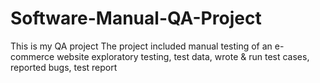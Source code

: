 # Software-Manual-QA-Project
This is my QA project
The project included manual testing of an e-commerce website
exploratory testing, test data, wrote & run test cases, reported bugs, test report
